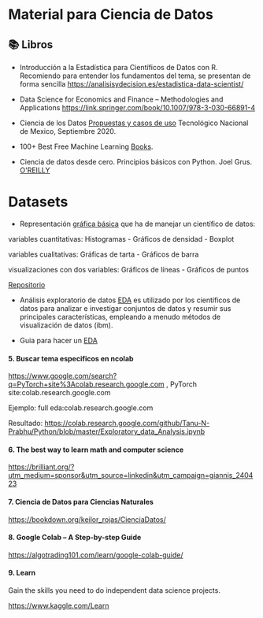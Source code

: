 # Material  para Ciencia de Datos 

## 📚 Libros 

- Introducción a la Estadística para Científicos de Datos con R. Recomiendo para entender los fundamentos del tema, se presentan de forma sencilla  https://analisisydecision.es/estadistica-data-scientist/ 

- Data Science for Economics and Finance – Methodologies and Applications
https://link.springer.com/book/10.1007/978-3-030-66891-4 

- Ciencia de los Datos [Propuestas y casos de uso](https://www.researchgate.net/profile/Jose-Gabriel-Rodriguez-Rivas/publication/349782580_Ciencia_de_los_Datos_Propuestas_y_casos_de_uso/links/60419c394585154e8c77f006/Ciencia-de-los-Datos-Propuestas-y-casos-de-uso.pdf) Tecnológico Nacional de Mexico, Septiembre 2020. 

- 100+ Best Free Machine Learning [Books](https://www.linkedin.com/posts/evelyn-ortiz_libros-machinelearning-github-activity-7107046581748555776-siTM?utm_source=share&utm_medium=member_desktop).

- Ciencia de datos desde cero. Principios básicos con Python. Joel Grus. [O'REILLY](https://www.linkedin.com/posts/evelyn-ortiz_libros-bigdata-analytics-activity-7109573176556154881-YPDV?utm_source=share&utm_medium=member_desktop)   

# Datasets

 
- Representación [gráfica básica](https://www.linkedin.com/posts/evelyn-ortiz_graerfica-spanish-cienciadedatos-activity-7024743772915662848-eel4?utm_source=share&utm_medium=member_desktop) que ha de manejar un científico de datos:

variables cuantitativas: Histogramas - Gráficos de densidad - Boxplot

variables cualitativas: Gráficas de tarta - Gráficos de barra

visualizaciones con dos variables: Gráficos de líneas - Gráficos de puntos

[Repositorio](https://github.com/EvelynOr/Publicaciones/tree/main/1.%20De%20Power%20BI/Graficas)


- Análisis exploratorio de datos [EDA](https://www.linkedin.com/posts/evelyn-ortiz_libros-cientaedficosdedatos-eda-activity-7036002863554129920-_Ami?utm_source=share&utm_medium=member_desktop) es utilizado por los científicos de datos para analizar e investigar conjuntos de datos y resumir sus principales características, empleando a menudo métodos de visualización de datos (ibm).


- Guia para hacer un [EDA](https://www.linkedin.com/posts/evelyn-ortiz_eda-cienciadedatos-datacleansing-activity-7057080028211081216-bv4P?utm_source=share&utm_medium=member_desktop)



#### 5. Buscar tema especificos en ncolab 


https://www.google.com/search?q=PyTorch+site%3Acolab.research.google.com , PyTorch site:colab.research.google.com

Ejemplo: full eda:colab.research.google.com

Resultado: https://colab.research.google.com/github/Tanu-N-Prabhu/Python/blob/master/Exploratory_data_Analysis.ipynb


#### 6. The best way to learn math and computer science

https://brilliant.org/?utm_medium=sponsor&utm_source=linkedin&utm_campaign=giannis_240423 

#### 7. Ciencia de Datos para Ciencias Naturales
https://bookdown.org/keilor_rojas/CienciaDatos/ 

#### 8. Google Colab – A Step-by-step Guide
https://algotrading101.com/learn/google-colab-guide/ 

#### 9. Learn
Gain the skills you need to do independent data science projects.

https://www.kaggle.com/Learn
